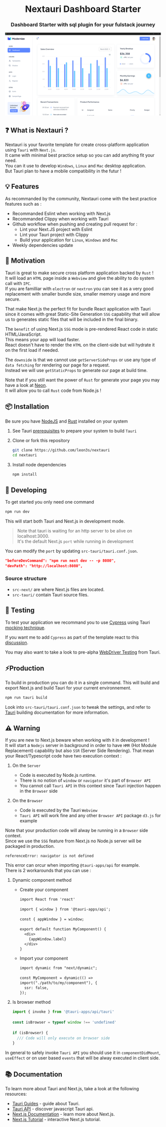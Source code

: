<div align="center">
  <h1>Nextauri Dashboard Starter</h1>
  <h3>Dashboard Starter with sql plugin for your fulstack journey</h3>


<p>


<!-- [![Stars](https://img.shields.io/github/stars/leon3s/nextauri?style=social)](https://github.com/leon3s/nextauri)
[![Rust](https://img.shields.io/badge/built_with-Rust-dca282.svg)](https://github.com/leon3s/nextauri)
[![Typescript](https://img.shields.io/badge/built_with-Typescript-3178C6.svg)](https://github.com/leon3s/nextauri)
[![Discord](https://img.shields.io/discord/1011267493114949693?label=chat&logo=discord)](https://discord.gg/WV4Aac8uZg) -->


</p>

<p>

<!-- [![Eslint & Clippy](https://github.com/leon3s/nextauri/actions/workflows/eslint_clippy.yml/badge.svg)](https://github.com/leon3s/nextauri/actions/workflows/eslint_clippy.yml)
[![Build](https://github.com/leon3s/nextauri/actions/workflows/build.yml/badge.svg)](https://github.com/leon3s/nextauri/actions/workflows/build.yml) -->

<p>

<img src="./showcase.png" />

</div>

## ❓ What is Nextauri ?

Nextauri is your favorite template for create cross-platform application using `Tauri` with `Next.js`. <br />
It came with minimal best practice setup so you can add anything fit your need. <br />
You can it use to develop `Windows`, `Linux` and `Mac` desktop application. <br />
But Tauri plan to have a mobile compatibility in the futur !

## 💡 Features

As recommanded by the community, Nextauri come with the best practice features such as :

-   Recommanded Eslint when working with Next.js
-   Recommanded Clippy when working with Tauri
-   Github workflow when pushing and creating pull request for :
    * Lint your Next.JS project with Eslint
    * Lint your Tauri project with Clippy
    * Build your application for `Linux`, `Windows` and `Mac`
-   Weekly dependencies update

## 💪 Motivation

Tauri is great to make secure cross platform application backed by `Rust` ! <br />
It will load an `HTML` page inside a `Webview` and give the ability to do system call with `IPC`. <br />
If you are familliar with `electron` or `nextron` you can see it as a very good replacement with smaller bundle size, smaller memory usage and more secure.

That make Next.js the perfect fit for bundle React application with Tauri since it comes with great Static-Site Generation `SSG` capability that will allow us to generates static files that will be included in the final binary.

The `benefit` of using Next.js `SSG` mode is pre-rendered React code in static HTML/JavaScript. <br /> This means your app will load faster. <br />
React doesn't have to render the `HTML` on the client-side but will hydrate it on the first load if needed.

The `downside` is that we cannot use `getServerSideProps` or use any type of `data fetching` for rendering our page for a request. <br />
Instead we will use `getStaticProps` to generate our page at build time. <br />

Note that if you still want the power of `Rust` for generate your page you may have a look at [Neon](https://neon-bindings.com). <br />
It will allow you to call `Rust` code from Node.js !

## 📦 Installation

Be sure you have [NodeJS](https://nodejs.org/en/) and [Rust](https://www.rust-lang.org/) installed on your system

1.  See Tauri [prerequisites](https://tauri.app/v1/guides/getting-started/prerequisites/) to prepare your system to build `Tauri`

2.  Clone or fork this repository
    ```sh
    git clone https://github.com/leon3s/nextauri
    cd nextauri
    ```
3.  Install node dependencies
    ```sh
    npm install
    ```

## 🎨 Developing

To get started you only need one command

```sh
npm run dev
```

This will start both Tauri and Next.js in development mode.

> Note that tauri is waiting for an http server to be alive on localhost:3000. <br />
> It's the default Next.js `port` while running in development

You can modify the `port` by updating `src-tauri/tauri.conf.json`. <br />

```json
"beforeDevCommand": "npm run next dev -- -p 8080",
"devPath": "http://localhost:8080",
```

### Source structure

- `src-next/` are where Next.js files are located.
- `src-tauri/` contain Tauri source files.

## 🧪 Testing

To test your application we recommand you to use [Cypress](https://www.cypress.io) using Tauri [mocking technique](https://tauri.app/v1/guides/testing/mocking).

If you want me to add `Cypress` as part of the template react to this [discussion](https://github.com/leon3s/nextauri/discussions/19).

You may also want to take a look to pre-alpha [WebDriver Testing](https://tauri.app/v1/guides/testing/webdriver/introduction) from Tauri.

## ⚡Production

To build in production you can do it in a single command.
This will build and export Next.js and build Tauri for your current environnement.

```sh
npm run tauri build
```

Look into `src-tauri/tauri.conf.json` to tweak the settings,
and refer to [Tauri](https://tauri.app/v1/guides/building) building documentation for more information.


## ⚠️ Warning

If you are new to Next.js beware when working with it in development ! <br />
It will start a `Nodejs` server in background in order to have `HMR` (Hot Module Replacement) capability but also `SSR` (Server Side Rendering).
That mean your React/Typescript code have two execution context :

1.  On the `Server`
    - Code is executed by Node.js runtime.
    - There is no notion of `window` or `navigator` it's part of `Browser API`
    - You cannot call `Tauri API` in this context since Tauri injection happen in the `Browser` side

2.  On the `Browser`
    - Code is executed by the Tauri `Webview`
    - `Tauri API` will work fine and any other `Browser API` package `d3.js` for example

Note that your production code will alway be running in a `Browser` side context. <br />
Since we use the `SSG` feature from Next.js no Node.js server will be packaged in production.

```
referenceError: navigator is not defined
```

This error can orcur when importing `@tauri-apps/api` for example. <br />
There is 2 workarounds that you can use :

1.  Dynamic component method

    -   Create your component
        ```tsx
        import React from 'react'

        import { window } from '@tauri-apps/api';

        const { appWindow } = window;

        export default function MyComponent() {
          <div>
            {appWindow.label}
          </div>
        }
        ```

    -   Import your component
        ```tsx
        import dynamic from "next/dynamic";

        const MyComponent = dynamic(() => import("./path/to/my/component"), {
          ssr: false,
        });

        ```

1.  Is browser method

    ```js
    import { invoke } from '@tauri-apps/api/tauri'

    const isBrowser = typeof window !== 'undefined'

    if (isBrowser) {
      /// Code will only execute on browser side
    }
    ```

In general to safely invoke `Tauri API` you should use it in `componentDidMount`, `useEffect` or on user based `events` that will be alway executed in client side.

## 📚 Documentation

To learn more about Tauri and Next.js, take a look at the following resources:

- [Tauri Guides](https://tauri.app/v1/guides/) - guide about Tauri.
- [Tauri API](https://tauri.app/v1/api/js) - discover javascript Tauri api.
- [Next.js Documentation](https://nextjs.org/docs) - learn more about Next.js.
- [Next.js Tutorial](https://nextjs.org/learn) - interactive Next.js tutorial.
